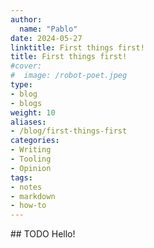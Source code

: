 ```yaml
---
author:
  name: "Pablo"
date: 2024-05-27
linktitle: First things first!
title: First things first!
#cover:
#  image: /robot-poet.jpeg
type:
- blog
- blogs
weight: 10
aliases:
- /blog/first-things-first
categories:
- Writing
- Tooling
- Opinion
tags:
- notes
- markdown
- how-to
---
```


## TODO
Hello!
